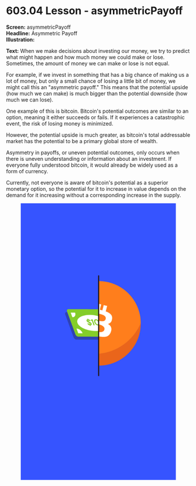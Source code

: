 # 603.04 Lesson - asymmetricPayoff

**Screen:** asymmetricPayoff\
**Headline:** Asymmetric Payoff\
**Illustration:**

**Text:** When we make decisions about investing our money, we try to predict what might happen and how much money we could make or lose. Sometimes, the amount of money we can make or lose is not equal.&#x20;

For example, if we invest in something that has a big chance of making us a lot of money, but only a small chance of losing a little bit of money, we might call this an "asymmetric payoff." This means that the potential upside (how much we can make) is much bigger than the potential downside (how much we can lose).&#x20;

One example of this is bitcoin. Bitcoin's potential outcomes are similar to an option, meaning it either succeeds or fails. If it experiences a catastrophic event, the risk of losing money is minimized.&#x20;

However, the potential upside is much greater, as bitcoin's total addressable market has the potential to be a primary global store of wealth.&#x20;

Asymmetry in payoffs, or uneven potential outcomes, only occurs when there is uneven understanding or information about an investment. If everyone fully understood bitcoin, it would already be widely used as a form of currency.&#x20;

Currently, not everyone is aware of bitcoin's potential as a superior monetary option, so the potential for it to increase in value depends on the demand for it increasing without a corresponding increase in the supply.

<figure><img src="../.gitbook/assets/603-04.png" alt=""><figcaption></figcaption></figure>
